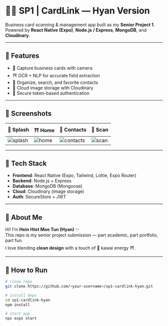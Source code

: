 # 🐰🥕 SP1 | CardLink — Hyan Version  

Business card scanning & management app built as my **Senior Project 1**.  
Powered by **React Native (Expo)**, **Node.js / Express**, **MongoDB**, and **Cloudinary**.  

---

## 🐰 Features
- 🌲 Capture business cards with camera  
- ⛩️ OCR + NLP for accurate field extraction  
- 🌲 Organize, search, and favorite contacts  
- 🏯 Cloud image storage with Cloudinary  
- 🌲 Secure token-based authentication  

---

## 🐰 Screenshots
| 🌲 Splash | ⛩️ Home | 🏯 Contacts | 🍵 Scan |
|-----------|---------|-------------|--------|
| ![splash](docs/screenshots/splash.png) | ![home](docs/screenshots/home.png) | ![contacts](docs/screenshots/contacts.png) | ![scan](docs/screenshots/scan.png) |

---

## 🐰 Tech Stack
- **Frontend**: React Native (Expo, Tailwind, Lottie, Expo Router)  
- **Backend**: Node.js + Express  
- **Database**: MongoDB (Mongoose)  
- **Cloud**: Cloudinary (image storage)  
- **Auth**: SecureStore + JWT  

---

## 🐰 About Me
Hi! I’m **Hein Htet Moe Tun (Hyan)** ✨  
This repo is my senior project submission — part academic, part portfolio, part fun.  
I love blending **clean design** with a touch of 🌲 kawai energy ⛩️.  

---

## 🐰 How to Run
```bash
# clone repo
git clone https://github.com/<your-username>/sp1-cardlink-hyan.git

# install deps
cd sp1-cardlink-hyan
npm install

# start app
npx expo start

